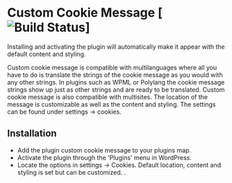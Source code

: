 # Custom Cookie Message [![Build Status](https://travis-ci.org/angrycreative/custom-cookie-message)]

Installing and activating the plugin will automatically make it appear with the default content and styling.

Custom cookie message is compatible with multilanguages where all you have to do is translate the strings of the cookie message as you would with any other strings. In plugins such as WPML or Polylang the cookie message strings show up just as other strings and are ready to be translated.
Custom cookie message is also compatible with multisites. The location of the message is customizable as well as the content and styling. The settings can be found under settings -> cookies.

## Installation

* Add the plugin custom cookie message to your plugins map.
* Activate the plugin through the 'Plugins' menu in WordPress.
* Locate the options in settings -> Cookies. Default location, content and styling is set but can be customized.
.
